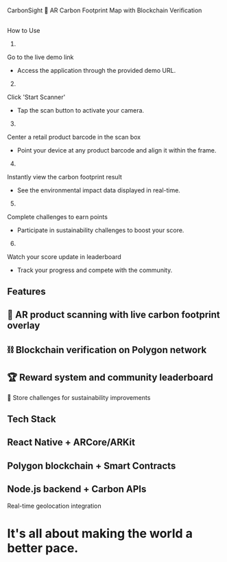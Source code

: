#
 CarbonSight 🌱
AR Carbon Footprint Map with Blockchain Verification
##
 How to Use
 
1.
 

Go to the live demo link

 - Access the application through the provided demo URL.
2.
 

Click 'Start Scanner'

 - Tap the scan button to activate your camera.
3.
 

Center a retail product barcode in the scan box

 - Point your device at any product barcode and align it within the frame.
4.
 

Instantly view the carbon footprint result

 - See the environmental impact data displayed in real-time.
5.
 

Complete challenges to earn points

 - Participate in sustainability challenges to boost your score.
6.
 

Watch your score update in leaderboard

 - Track your progress and compete with the community.
##
 Features
-
 📱 AR product scanning with live carbon footprint overlay
-
 ⛓️ Blockchain verification on Polygon network
-
 🏆 Reward system and community leaderboard
-
 💚 Store challenges for sustainability improvements
##
 Tech Stack
-
 React Native + ARCore/ARKit
-
 Polygon blockchain + Smart Contracts
-
 Node.js backend + Carbon APIs
-
 Real-time geolocation integration
 
# It's all about making the world a better pace.
